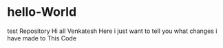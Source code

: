 # hello-World
test Repository
Hi all Venkatesh Here
i just want to tell you what changes i have made to This Code
